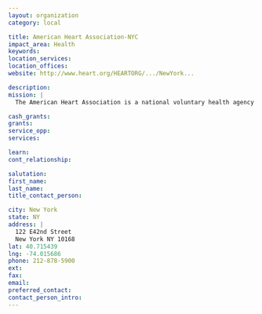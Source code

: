 ```yaml
---
layout: organization
category: local

title: American Heart Association-NYC
impact_area: Health
keywords: 
location_services: 
location_offices: 
website: http://www.heart.org/HEARTORG/.../NewYork...‎

description: 
mission: |
  The American Heart Association is a national voluntary health agency whose mission is to reduce disability and death from cardiovascular diseases and stroke

cash_grants: 
grants: 
service_opp: 
services: 

learn: 
cont_relationship: 

salutation: 
first_name: 
last_name: 
title_contact_person: 

city: New York
state: NY
address: |
  122 E42nd Street  
  New York NY 10168
lat: 40.715439
lng: -74.015686
phone: 212-878-5900
ext: 
fax: 
email: 
preferred_contact: 
contact_person_intro: 
---
```


